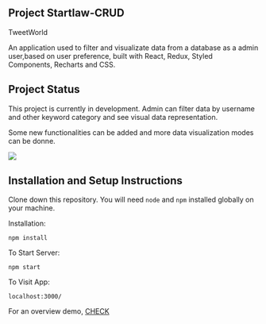 ## Project Startlaw-CRUD


TweetWorld 

An application used to filter and visualizate data from a database as a admin user,based on user preference, built with React, Redux, Styled Components, Recharts and CSS.

## Project Status
This project is currently in development. Admin can filter data by username and other keyword category and see visual data representation.

Some new functionalities can be added and more data visualization modes can be donne.

  
<img src="https://i.ibb.co/L00k6n0/Captura-de-Tela-2021-05-03-a-s-13-39-02.png">


## Installation and Setup Instructions

Clone down this repository. You will need `node` and `npm` installed globally on your machine.  

Installation:

`npm install`  
 
To Start Server:

`npm start`  

To Visit App:

`localhost:3000/` 

For an overview demo, [CHECK](https://victorvalim.github.io/start-law/)
